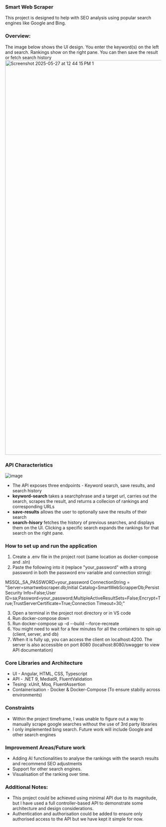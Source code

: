 ### Smart Web Scraper
This project is designed to help with SEO analysis using popular search engines like Google and Bing.

### Overview:
The image below shows the UI design. You enter the keyword(s) on the left and search. Rankings show on the right pane. You can then save the result or fetch search history
<img width="1268" alt="Screenshot 2025-05-27 at 12 44 15 PM 1" src="https://github.com/user-attachments/assets/611b89d0-d3f7-4910-97a4-65fd787b95cd" />

### API Characteristics
![image](https://github.com/user-attachments/assets/93e6bd2a-6f3e-4623-96a1-d405223c171d)

* The API exposes three endpoints - Keyword search, save results, and search history
* **keyword-search** takes a searchphrase and a target url, carries out the search, scrapes the result, and returns a collecion of rankings and corresponding URLs
* **save-results** allows the user to optionally save the results of their search
* **search-hisory** fetches the history of previous searches, and displays them on the UI. Clicking a specific search expands the rankings for that search on the right pane.

### How to set up and run the application
1. Create a .env file in the project root (same location as docker-compose and .sln)
2. Paste the following into it (replace "your_password" with a strong password in both the password env variable and connection string):

MSSQL_SA_PASSWORD=your_password
ConnectionString = "Server=smartwebscraper.db;Initial Catalog=SmartWebScrapperDb;Persist Security Info=False;User ID=sa;Password=your_password;MultipleActiveResultSets=False;Encrypt=True;TrustServerCertificate=True;Connection Timeout=30;"

3. Open a terminal in the project root directory or in VS code
4. Run docker-compose down
5. Run docker-compose up -d --build --force-recreate
6. You might need to wait for a few minutes for all the containers to spin up (client, server, and db)
7. When it is fully up, you can access the client on localhost:4200. The server is also accessible on port 8080 (localhost:8080/swagger to view API documentation)

### Core Libraries and Architecture
* UI - Angular, HTML, CSS, Typescript
* API - .NET 9, MediatR, FluentValidation
* Tesing: xUnit, Moq, FluentAssertion
* Containerisation - Docker & Docker-Compose (To ensure stabiliy across environments)

### Constraints
* Within the project timeframe, I was unable to figure out a way to manually scrape google searches without the use of 3rd party libraries
* I only implemented bing search. Future work will include Google and other search engines

### Improvement Areas/Future work
* Adding AI functionalities to analyse the rankings with the search results and recommend SEO adjustments
* Support for other search engines.
* Visualisation of the ranking over time.

### Additional Notes:
* This project could be achieved using minimal API due to its magnitude, but I have used a full controller-based API to demonstrate some architecture and design considerations.
* Authentication and authorisation could be added to ensure only authorised access to the API but we have kept it simple for now.


